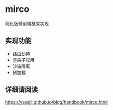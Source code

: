 # mirco
简化版微前端框架实现

## 实现功能
- 路由劫持 
- 渲染子应用
- 沙箱隔离
- 预加载

## 详细请阅读
https://ysssljl.github.io/blog/handbook/mirco.html
